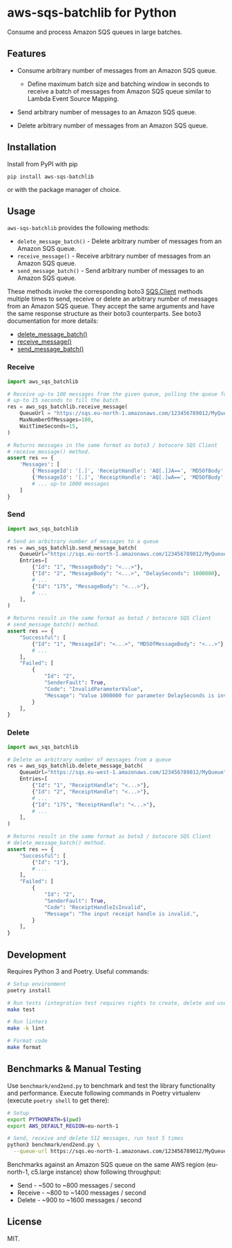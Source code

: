 # aws-sqs-batchlib for Python

Consume and process Amazon SQS queues in large batches.

## Features

* Consume arbitrary number of messages from an Amazon SQS queue.

  * Define maximum batch size and batching window in seconds to receive a batch
    of messages from Amazon SQS queue similar to Lambda Event Source Mapping.

* Send arbitrary number of messages to an Amazon SQS queue.

* Delete arbitrary number of messages from an Amazon SQS queue.


## Installation

Install from PyPI with pip

```
pip install aws-sqs-batchlib
```

or with the package manager of choice.

## Usage

`aws-sqs-batchlib` provides the following methods:

* `delete_message_batch()` - Delete arbitrary number of messages from an Amazon SQS queue.
* `receive_message()` - Receive arbitrary number of messages from an Amazon SQS queue.
* `send_message_batch()` - Send arbitrary number of messages to an Amazon SQS queue.

These methods invoke the corresponding boto3 [SQS.Client](https://boto3.amazonaws.com/v1/documentation/api/latest/reference/services/sqs.html#client)
methods multiple times to send, receive or delete an arbitrary number of messages from an Amazon SQS queue. They accept the same arguments and have
the same response structure as their boto3 counterparts. See boto3 documentation for more details:

* [delete_message_batch()](https://boto3.amazonaws.com/v1/documentation/api/latest/reference/services/sqs.html#SQS.Client.delete_message_batch)
* [receive_message()](https://boto3.amazonaws.com/v1/documentation/api/latest/reference/services/sqs.html#SQS.Client.receive_message)
* [send_message_batch()](https://boto3.amazonaws.com/v1/documentation/api/latest/reference/services/sqs.html#SQS.Client.send_message_batch)

### Receive

```python
import aws_sqs_batchlib

# Receive up-to 100 messages from the given queue, polling the queue for
# up-to 15 seconds to fill the batch.
res = aws_sqs_batchlib.receive_message(
    QueueUrl = "https://sqs.eu-north-1.amazonaws.com/123456789012/MyQueue",
    MaxNumberOfMessages=100,
    WaitTimeSeconds=15,
)

# Returns messages in the same format as boto3 / botocore SQS Client
# receive_message() method.
assert res == {
    'Messages': [
        {'MessageId': '[.]', 'ReceiptHandle': 'AQ[.]JA==', 'MD5OfBody': '[.]', 'Body': '[.]'},
        {'MessageId': '[.]', 'ReceiptHandle': 'AQ[.]wA==', 'MD5OfBody': '[.]', 'Body': '[.]'}
        # ... up-to 1000 messages
    ]
}
```

### Send

```python
import aws_sqs_batchlib

# Send an arbitrary number of messages to a queue
res = aws_sqs_batchlib.send_message_batch(
    QueueUrl="https://sqs.eu-north-1.amazonaws.com/123456789012/MyQueue",
    Entries=[
        {"Id": "1", "MessageBody": "<...>"},
        {"Id": "2", "MessageBody": "<...>", "DelaySeconds": 1000000},
        # ...
        {"Id": "175", "MessageBody": "<...>"},
        # ...
    ],
)

# Returns result in the same format as boto3 / botocore SQS Client
# send_message_batch() method.
assert res == {
    "Successful": [
        {"Id": "1", "MessageId": "<...>", "MD5OfMessageBody": "<...>"},
        # ...
    ],
    "Failed": [
        {
            "Id": "2",
            "SenderFault": True,
            "Code": "InvalidParameterValue",
            "Message": "Value 1000000 for parameter DelaySeconds is invalid. Reason: DelaySeconds must be >= 0 and <= 900.",
        }
    ],
}
```

### Delete

```python
import aws_sqs_batchlib

# Delete an arbitrary number of messages from a queue
res = aws_sqs_batchlib.delete_message_batch(
    QueueUrl="https://sqs.eu-west-1.amazonaws.com/123456789012/MyQueue",
    Entries=[
        {"Id": "1", "ReceiptHandle": "<...>"},
        {"Id": "2", "ReceiptHandle": "<...>"},
        # ...
        {"Id": "175", "ReceiptHandle": "<...>"},
        # ...
    ],
)

# Returns result in the same format as boto3 / botocore SQS Client
# delete_message_batch() method.
assert res == {
    "Successful": [
        {"Id": "1"},
        # ...
    ],
    "Failed": [
        {
            "Id": "2",
            "SenderFault": True,
            "Code": "ReceiptHandleIsInvalid",
            "Message": "The input receipt handle is invalid.",
        }
    ],
}
```


## Development

Requires Python 3 and Poetry. Useful commands:

```bash
# Setup environment
poetry install

# Run tests (integration test requires rights to create, delete and use DynamoDB tables)
make test

# Run linters
make -k lint

# Format code
make format
```

## Benchmarks & Manual Testing

Use `benchmark/end2end.py` to benchmark and test the library functionality and performance. Execute following commands in Poetry virtualenv (execute `poetry shell` to get there):

```bash
# Setup
export PYTHONPATH=$(pwd)
export AWS_DEFAULT_REGION=eu-north-1

# Send, receive and delete 512 messages, run test 5 times
python3 benchmark/end2end.py \
  --queue-url https://sqs.eu-north-1.amazonaws.com/123456789012/MyQueue --num-messages 512 --iterations 5
```

Benchmarks against an Amazon SQS queue on the same AWS region (eu-north-1, c5.large instance) show following
throughput:

* Send - ~500 to ~800 messages / second
* Receive - ~800 to ~1400 messages / second
* Delete - ~900 to ~1600 messages / second

## License

MIT.